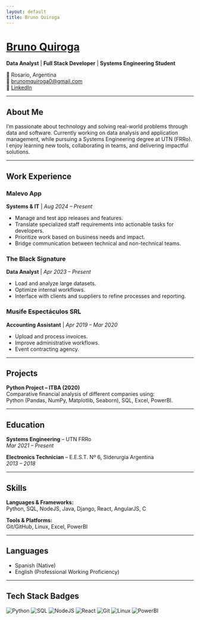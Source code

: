 ```yaml
---
layout: default
title: Bruno Quiroga
---
```


# [Bruno Quiroga](https://bruquiro.github.io/)

**Data Analyst** | **Full Stack Developer** | **Systems Engineering Student**

📍 Rosario, Argentina  
📧 [brunomquiroga0@gmail.com](mailto:brunomquiroga0@gmail.com)  
🔗 [LinkedIn](https://linkedin.com/in/brunomaximilianoquiroga)

---

## About Me

I’m passionate about technology and solving real-world problems through data and software. Currently working on data analysis and application management, while pursuing a Systems Engineering degree at UTN (FRRo). I enjoy learning new tools, collaborating in teams, and delivering impactful solutions.

---

## Work Experience

### Malevo App  
**Systems & IT** | *Aug 2024 – Present*  
- Manage and test app releases and features.  
- Translate specialized staff requirements into actionable tasks for developers.  
- Prioritize work based on business needs and impact.  
- Bridge communication between technical and non-technical teams.

### The Black Signature  
**Data Analyst** | *Apr 2023 – Present*  
- Load and analyze large datasets.  
- Optimize internal workflows.  
- Interface with clients and suppliers to refine processes and reporting.

### Musife Espectáculos SRL  
**Accounting Assistant** | *Apr 2019 – Mar 2020*  
- Upload and process invoices.  
- Improve administrative workflows.  
- Event contracting agency.

---

## Projects

**Python Project – ITBA (2020)**  
Comparative financial analysis of different companies using:  
Python (Pandas, NumPy, Matplotlib, Seaborn), SQL, Excel, PowerBI.

---

## Education

**Systems Engineering** – UTN FRRo  
*Mar 2021 – Present*

**Electronics Technician** – E.E.S.T. Nº 6, Siderurgia Argentina  
*2013 – 2018*

---

## Skills

**Languages & Frameworks:**  
Python, SQL, NodeJS, Java, Django, React, AngularJS, C

**Tools & Platforms:**  
Git/GitHub, Linux, Excel, PowerBI

---

## Languages

- Spanish (Native)  
- English (Professional Working Proficiency)

---

## Tech Stack Badges

![Python](https://img.shields.io/badge/Python-3670A0?style=flat-square&logo=python&logoColor=ffdd54)
![SQL](https://img.shields.io/badge/SQL-000?style=flat-square&logo=mysql&logoColor=white)
![NodeJS](https://img.shields.io/badge/Node.js-339933?style=flat-square&logo=nodedotjs&logoColor=white)
![React](https://img.shields.io/badge/React-20232A?style=flat-square&logo=react&logoColor=61DAFB)
![Git](https://img.shields.io/badge/Git-F05032?style=flat-square&logo=git&logoColor=white)
![Linux](https://img.shields.io/badge/Linux-FCC624?style=flat-square&logo=linux&logoColor=black)
![PowerBI](https://img.shields.io/badge/PowerBI-F2C811?style=flat-square&logo=powerbi&logoColor=black)
